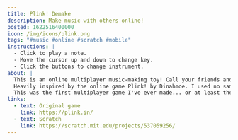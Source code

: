 ```yaml
---
title: Plink! Demake
description: Make music with others online!
posted: 1622516400000
icon: /img/icons/plink.png
tags: "#music #online #scratch #mobile"
instructions: |
  - Click to play a note.
  - Move the cursor up and down to change key.
  - Click the buttons to change instrument.
about: |
  This is an online multiplayer music-making toy! Call your friends and make music together!
  Heavily inspired by the online game Plink! by Dinahmoe. I used no samples from the original game, I made them on Auxy and Beepbox.
  This was the first multiplayer game I've ever made... or at least the first one where I actually knew what I was doing. :d
links:
  - text: Original game
    link: https://plink.in/
  - text: Scratch
    link: https://scratch.mit.edu/projects/537059256/
---
```


<scratch url="https://scratch.mit.edu/projects/537059256/"></scratch>
